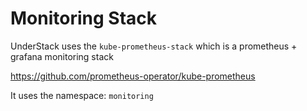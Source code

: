 # Monitoring Stack

UnderStack uses the `kube-prometheus-stack` which is a prometheus + grafana monitoring stack

<https://github.com/prometheus-operator/kube-prometheus>

It uses the namespace: `monitoring`
